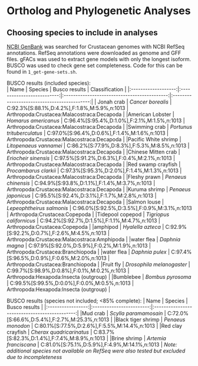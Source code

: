# Ortholog and Phylogenetic Analyses

## Choosing species to include in analyses
[NCBI GenBank](https://www.ncbi.nlm.nih.gov/datasets/genome/?taxon=6657) was searched for Crustacean genomes with NCBI RefSeq annotations. 
RefSeq annotations were downloaded as genome and GFF files. gFACs was used to extract gene models with only the longest isoform. BUSCO was used to check gene set completeness. 
Code for this can be found in ```1_get-gene-sets.sh```.  
  
BUSCO results (included species):  
| Name                | Species                    | Busco results                                | Classification				|
|:-------------------:|:--------------------------:|:--------------------------------------------:|:-------------------------------------------:|
| Jonah crab          | *Cancer borealis*          | C:92.3%[S:88.1%,D:4.2%],F:1.8%,M:5.9%,n:1013 | Arthropoda:Crustacea:Malacostraca:Decapoda  |
|American Lobster     | *Homarus americanus*       | C:96.4%[S:95.4%,D:1.0%],F:2.1%,M:1.5%,n:1013 | Arthropoda:Crustacea:Malacostraca:Decapoda  |
|Swimming crab        | *Portunus trituberculatus* | C:97.0%[S:96.4%,D:0.6%],F:1.4%,M:1.6%,n:1013 | Arthropoda:Crustacea:Malacostraca:Decapoda  |
|Pacific White shrimp | *Litopenaeus vannamei*     | C:86.2%[S:77.9%,D:8.3%],F:5.3%,M:8.5%,n:1013 | Arthropoda:Crustacea:Malacostraca:Decapoda  |
|Chinese Mitten crab  | *Eriocheir sinensis*       | C:97.5%[S:91.2%,D:6.3%],F:0.4%,M:2.1%,n:1013 | Arthropoda:Crustacea:Malacostraca:Decapoda  |
|Red swamp crayfish   | *Procambarus clarkii*      | C:97.3%[S:95.3%,D:2.0%],F:1.4%,M:1.3%,n:1013 | Arthropoda:Crustacea:Malacostraca:Decapoda  |
|Fleshy prawn         | *Penaeus chinensis*        | C:94.9%[S:93.8%,D:1.1%],F:1.4%,M:3.7%,n:1013 | Arthropoda:Crustacea:Malacostraca:Decapoda  |
|Kuruma shrimp        | *Penaeus japonicus*        | C:95.5%[S:92.4%,D:3.1%],F:1.7%,M:2.8%,n:1013 | Arthropoda:Crustacea:Malacostraca:Decapoda  |
|Salmon louse         | *Lepeophtheirus salmonis*  | C:96.0%[S:92.5%,D:3.5%],F:0.9%,M:3.1%,n:1013 | Arthropoda:Crustacea:Copepoda               |
|Tidepool copepod     | *Tigriopus californicus*   | C:94.2%[S:92.7%,D:1.5%],F:1.1%,M:4.7%,n:1013 | Arthropoda:Crustacea:Copepoda               |
|amphipod             | *Hyalella azteca*          | C:92.9%[S:92.2%,D:0.7%],F:2.6%,M:4.5%,n:1013 | Arthropoda:Crustacea:Malacostraca:Amphipoda |
|water flea           | *Daphnia magna*            | C:97.9%[S:92.0%,D:5.9%],F:0.2%,M:1.9%,n:1013 | Arthropoda:Crustacea:Branchiopoda           |
|water flea           | *Daphnia pulex*            | C:97.4%[S:96.5%,D:0.9%],F:0.6%,M:2.0%,n:1013 | Arthropoda:Crustacea:Branchiopoda           |
|Fruit fly            | *Drosophila melanogaster*  | C:99.7%[S:98.9%,D:0.8%],F:0.1%,M:0.2%,n:1013 | Arthropoda:Hexapoda:Insecta (outgroup)      |
|Bumblebee            | *Bombus pyrosoma*          | C:99.5%[S:99.5%,D:0.0%],F:0.0%,M:0.5%,n:1013 | Arthropoda:Hexapoda:Insecta (outgroup)      |




BUSCO results (species not included; <85% complete):
| Name              | Species                  | Busco results                                 |
|:-----------------:|:------------------------:|:---------------------------------------------:|
|Mud crab           | *Scylla paramamosain*    | C:72.0%[S:66.6%,D:5.4%],F:2.7%,M:25.3%,n:1013 |
|Black tiger shrimp | *Penaeus monodon*        | C:80.1%[S:77.5%,D:2.6%],F:5.5%,M:14.4%,n:1013 |
|Red clay crayfish  | *Cherax quadricarinatus* | C:83.7%[S:82.3%,D:1.4%],F:7.4%,M:8.9%,n:1013  |
|Brine shrimp       | *Artemia franciscana*    | C:81.0%[S:75.1%,D:5.9%],F:4.9%,M:14.1%,n:1013 |
*Note: additional species not available on RefSeq were also tested but excluded due to incompleteness*
  
  

